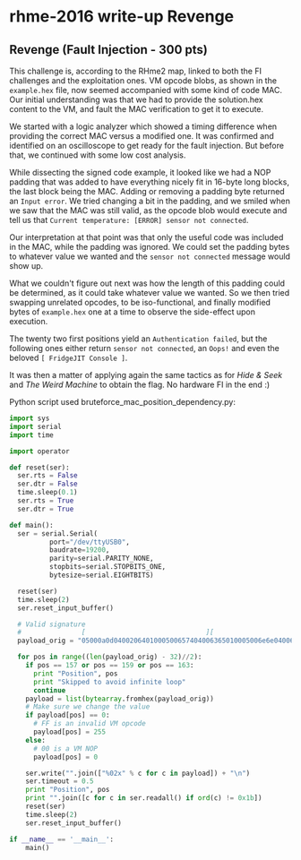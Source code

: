 # rhme-2016 write-up Revenge

<a name="revenge"></a>
## Revenge (Fault Injection - 300 pts)

This challenge is, according to the RHme2 map, linked to both the FI challenges and the exploitation ones. VM opcode blobs, as shown in the `example.hex` file, now seemed accompanied with some kind of code MAC. Our initial understanding was that we had to provide the solution.hex content to the VM, and fault the MAC verification to get it to execute.

We started with a logic analyzer which showed a timing difference when providing the correct MAC versus a modified one. It was confirmed and identified on an oscilloscope to get ready for the fault injection. But before that, we continued with some low cost analysis.

While dissecting the signed code example, it looked like we had a NOP padding that was added to have everything nicely fit in 16-byte long blocks, the last block being the MAC. Adding or removing a padding byte returned an `Input error`. We tried changing a bit in the padding, and we smiled when we saw that the MAC was still valid, as the opcode blob would execute and tell us that `Current temperature: [ERROR] sensor not connected`.

Our interpretation at that point was that only the useful code was included in the MAC, while the padding was ignored. We could set the padding bytes to whatever value we wanted and the `sensor not connected` message would show up.

What we couldn't figure out next was how the length of this padding could be determined, as it could take whatever value we wanted. So we then tried swapping unrelated opcodes, to be iso-functional, and finally modified bytes of `example.hex` one at a time to observe the side-effect upon execution.

The twenty two first positions yield an `Authentication failed`, but the following ones either return `sensor not connected`, an `Oops!` and even the beloved `[ FridgeJIT Console ]`.

It was then a matter of applying again the same tactics as for *Hide & Seek* and *The Weird Machine* to obtain the flag. No hardware FI in the end :)

Python script used bruteforce_mac_position_dependency.py:
```python
import sys
import serial
import time

import operator

def reset(ser):
  ser.rts = False
  ser.dtr = False
  time.sleep(0.1)
  ser.rts = True
  ser.dtr = True

def main():
  ser = serial.Serial(
          port="/dev/ttyUSB0",
          baudrate=19200,
          parity=serial.PARITY_NONE,
          stopbits=serial.STOPBITS_ONE,
          bytesize=serial.EIGHTBITS)

  reset(ser)
  time.sleep(2)
  ser.reset_input_buffer()

  # Valid signature
  #               [                              ][                              ][                              ][                              ][                              ][                              ][                              ][                              ][                              ][                              ][                              ][                              ]
  payload_orig = "05000a0d0400206401000500657404006365010005006e6e04006f6301000500207404006f6e01000500207204006f73010005006e6504007320010005005d5204004f5201000500524504005b20010005003a65040072750100050074610400726501000500706d0400657401000500207404006e650100050072720400754301000306041000340120000016141800260000001400256706201c200430000108030913140023000000000000000000b2b79ddf74e033ff037e81c1bddc349e"

  for pos in range((len(payload_orig) - 32)//2):
    if pos == 157 or pos == 159 or pos == 163:
      print "Position", pos
      print "Skipped to avoid infinite loop"
      continue
    payload = list(bytearray.fromhex(payload_orig))
    # Make sure we change the value
    if payload[pos] == 0:
      # FF is an invalid VM opcode
      payload[pos] = 255
    else:
      # 00 is a VM NOP
      payload[pos] = 0

    ser.write("".join(["%02x" % c for c in payload]) + "\n")
    ser.timeout = 0.5
    print "Position", pos
    print "".join([c for c in ser.readall() if ord(c) != 0x1b])
    reset(ser)
    time.sleep(2)
    ser.reset_input_buffer()

if __name__ == '__main__':
    main()

```
